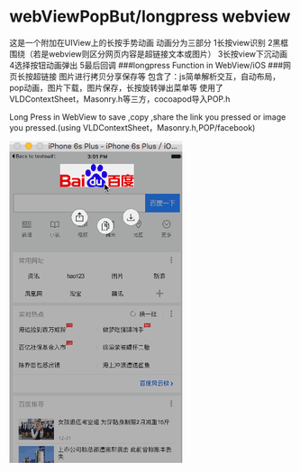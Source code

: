 # webViewPopBut/longpress webview
这是一个附加在UIView上的长按手势动画 动画分为三部分 
1长按view识别 
2黑框围绕（若是webview则区分网页内容是超链接文本或图片） 
3长按view下沉动画 
4选择按钮动画弹出 
5最后回调
###longpress Function in WebView/iOS 
###网页长按超链接 图片进行拷贝分享保存等
包含了：js简单解析交互，自动布局，pop动画，图片下载，图片保存，长按旋转弹出菜单等
使用了VLDContextSheet，Masonry.h等三方，cocoapod导入POP.h

Long Press in WebView to save ,copy ,share the link you pressed or
image you pressed.(using VLDContextSheet，Masonry.h,POP/facebook)

![](https://raw.githubusercontent.com/fonglaaaam/webViewPopBut/master/webViewBtn.gif)
